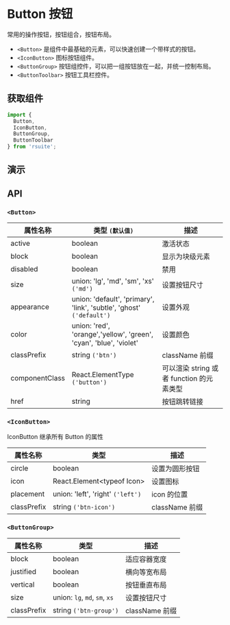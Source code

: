 # Button 按钮 [<i class="icon icon-edit2" ></i>](https://github.com/rsuite/rsuite.github.io/blob/master/src/components/button/index.md)

常用的操作按钮，按钮组合，按钮布局。


- `<Button>` 是组件中最基础的元素，可以快速创建一个带样式的按钮。
- `<IconButton>` 图标按钮组件。
- `<ButtonGroup>` 按钮组控件，可以把一组按钮放在一起，并统一控制布局。
- `<ButtonToolbar>` 按钮工具栏控件。


## 获取组件


```js
import {
  Button,
  IconButton,
  ButtonGroup,
  ButtonToolbar
} from 'rsuite';
```


## 演示

<!--{demo}-->


## API

### `<Button>`

| 属性名称       | 类型 `(默认值)`                                                           | 描述                                     |
| -------------- | ------------------------------------------------------------------------- | ---------------------------------------- |
| active         | boolean                                                                   | 激活状态                                 |
| block          | boolean                                                                   | 显示为块级元素                           |
| disabled       | boolean                                                                   | 禁用                                     |
| size           | union: 'lg', 'md', 'sm', 'xs' `('md')`                                    | 设置按钮尺寸                             |
| appearance     | union: 'default', 'primary', 'link', 'subtle', 'ghost'<br/> `('default')` | 设置外观                                 |
| color          | union: 'red', 'orange','yellow', 'green', <br/>'cyan', 'blue', 'violet'   | 设置颜色                                 |
| classPrefix    | string `('btn')`                                                          | className 前缀                           |
| componentClass | React.ElementType `('button')`                                            | 可以渲染 string 或者 function 的元素类型 |
| href           | string                                                                    | 按钮跳转链接                             |



### `<IconButton>`

IconButton 继承所有 Button 的属性

| 属性名称      | 类型                              | 描述           |
| ------------- | --------------------------------- | -------------- |
| circle        | boolean                           | 设置为圆形按钮 |
| icon          | React.Element&lt;typeof Icon&gt;  | 设置图标       |
| placement     | union: 'left', 'right' `('left')` | icon 的位置    |
| classPrefix   | string `('btn-icon')`             | className 前缀 |

### `<ButtonGroup>`

| 属性名称    | 类型                          | 描述           |
| ----------- | ----------------------------- | -------------- |
| block       | boolean                       | 适应容器宽度   |
| justified   | boolean                       | 横向等宽布局   |
| vertical    | boolean                       | 按钮垂直布局   |
| size        | union: `lg`, `md`, `sm`, `xs` | 设置按钮尺寸   |
| classPrefix | string `('btn-group')`        | className 前缀 |